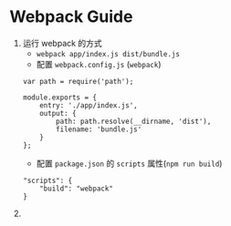 # Webpack Guide

1. 运行 webpack 的方式
    * `webpack app/index.js dist/bundle.js`
    * 配置 `webpack.config.js` (`webpack`)
    ```
    var path = require('path');

    module.exports = {
        entry: './app/index.js', 
        output: {
            path: path.resolve(__dirname, 'dist'), 
            filename: 'bundle.js'
        }
    };
    ```
    * 配置 `package.json` 的 `scripts` 属性(`npm run build`)
    ```
    "scripts": {
        "build": "webpack"
    }
    ```
2. 